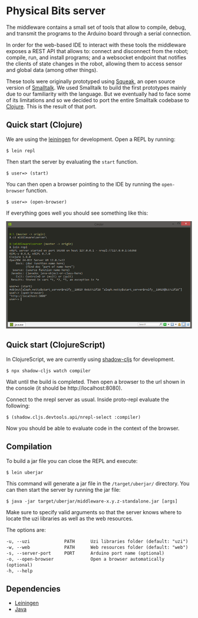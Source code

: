 # Physical Bits server

The middleware contains a small set of tools that allow to compile, debug, and transmit the programs to the Arduino board through a serial connection.

In order for the web-based IDE to interact with these tools the middleware exposes a REST API that allows to: connect and disconnect from the robot; compile, run, and install programs; and a websocket endpoint that notifies the clients of state changes in the robot, allowing them to access sensor and global data (among other things).

These tools were originally prototyped using [Squeak](https://squeak.org/), an open source version of [Smalltalk](https://en.wikipedia.org/wiki/Smalltalk). We used Smalltalk to build the first prototypes mainly due to our familiarity with the language. But we eventually had to face some of its limitations and so we decided to port the entire Smalltalk codebase to [Clojure](https://clojure.org/). This is the result of that port.

## Quick start (Clojure)

We are using the [leiningen](https://leiningen.org/) for development. Open a REPL by running:

    $ lein repl

Then start the server by evaluating the `start` function.

    $ user=> (start)

You can then open a browser pointing to the IDE by running the `open-browser` function.

    $ user=> (open-browser)

If everything goes well you should see something like this:

![repl](/docs/img/repl.png)

## Quick start (ClojureScript)

In ClojureScript, we are currently using [shadow-cljs](https://github.com/thheller/shadow-cljs) for development.

    $ npx shadow-cljs watch compiler

Wait until the build is completed. Then open a browser to the url shown in the console (it should be http://localhost:8080).

Connect to the nrepl server as usual. Inside proto-repl evaluate the following:

    $ (shadow.cljs.devtools.api/nrepl-select :compiler)

Now you should be able to evaluate code in the context of the browser.

## Compilation

To build a jar file you can close the REPL and execute:

    $ lein uberjar

This command will generate a jar file in the `/target/uberjar/` directory. You can then start the server by running the jar file:

    $ java -jar target/uberjar/middleware-x.y.z-standalone.jar [args]

Make sure to specify valid arguments so that the server knows where to locate the uzi libraries as well as the web resources.

The options are:

    -u, --uzi             PATH      Uzi libraries folder (default: "uzi")  
    -w, --web             PATH      Web resources folder (default: "web")
    -s, --server-port     PORT      Arduino port name (optional)
    -o, --open-browser              Open a browser automatically (optional)
    -h, --help

## Dependencies

* [Leiningen](https://leiningen.org/)
* [Java](https://openjdk.java.net/)

